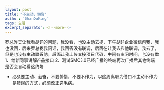 ```yaml
---
layout: post
title: "不主动，懒惰"
author: "ShanDaMing"
tags: 生活
excerpt_separator: <!--more-->
---
```


罗总昨天让我看胡详的问题，<!--more-->我没看，也没主动去提，下午胡详企业微信问我，我也没回，后来罗总找我问话，我回答没有联调，后面在让我去和他联调，我去了，但是也没有主动联系他，后面让我上传交接项目代码，中间有空闲时间，也没有做 1、给新同事讲解产品接口 2、测试SMC3.0已经广播的终端再次广播后其他终端是否会自动看这终端

* 必须要主动、勤奋，不要懒惰，不要不作为，以这周离职为借口不主动不作为是错误的方式，必须改正这毛病。

